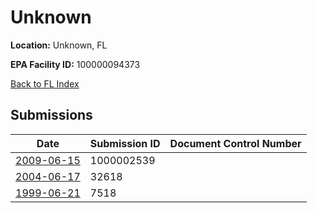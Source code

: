 # Unknown

**Location:** Unknown, FL

**EPA Facility ID:** 100000094373

[Back to FL Index](../../index.md)

## Submissions

| Date | Submission ID | Document Control Number |
|------|--------------|-------------------------|
| [2009-06-15](submissions/1000002539.md) | 1000002539 |  |
| [2004-06-17](submissions/32618.md) | 32618 |  |
| [1999-06-21](submissions/7518.md) | 7518 |  |
